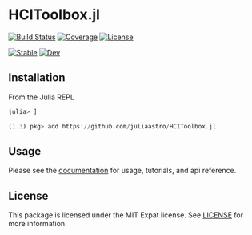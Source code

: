 # HCIToolbox.jl

[![Build Status](https://github.com/juliaastro/HCIToolbox.jl/workflows/CI/badge.svg?branch=master)](https://github.com/juliaastro/HCIToolbox.jl/actions)
[![Coverage](https://codecov.io/gh/juliaastro/HCIToolbox.jl/branch/master/graph/badge.svg)](https://codecov.io/gh/juliaastro/HCIToolbox.jl)
[![License](https://img.shields.io/badge/License-MIT-yellow.svg)](https://opensource.org/licenses/MIT)

[![Stable](https://img.shields.io/badge/docs-stable-blue.svg)](https://juliaastro.github.io/HCIToolbox.jl/stable)
[![Dev](https://img.shields.io/badge/docs-dev-blue.svg)](https://juliaastro.github.io/HCIToolbox.jl/dev)

## Installation

From the Julia REPL

```julia
julia> ]

(1.3) pkg> add https://github.com/juliaastro/HCIToolbox.jl
```

## Usage

Please see the [documentation](https://juliaastro.github.io/HCIToolbox.jl/dev/) for usage, tutorials, and api reference.

## License

This package is licensed under the MIT Expat license. See [LICENSE](LICENSE) for more information.
